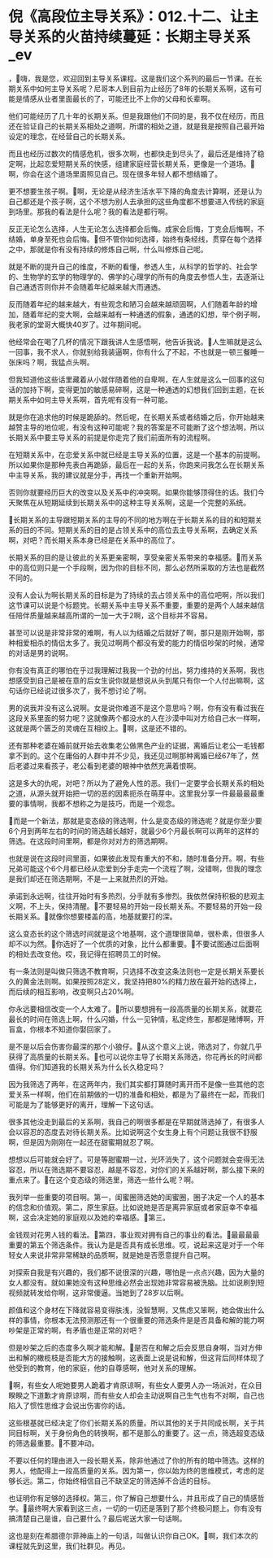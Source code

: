 # 倪《高段位主导关系》：012.十二、让主导关系的火苗持续蔓延：长期主导关系_ev

，🎼嗨，我是您，欢迎回到主导关系课程。这是我们这个系列的最后一节课。在长期关系中如何主导关系呢？尼哥本人到目前为止经历了8年的长期关系啊，这有可能是情感从业者里面最长的了，可能还比不上你的父母和长辈啊。

他们可能经历了几十年的长期关系。但是我跟他们不同的是，我不仅在经历，而且还在验证自己的长期关系相处之道啊，所谓的相处之道，就是我是按照自己最开始设定的理念，在经营自己的长期关系。

而且也经历过数次的情感危机，很多次啊，也都快走到尽头了，最后还是维持了稳定啊，比起恋爱短期关系的快感，组建家庭经营长期关系，更像是一个道场。🎼啊，你会在这个道场里面照见自己。现在很多年轻人都不想结婚了。

更不想要生孩子啊。🎼啊，无论是从经济生活水平下降的角度去计算啊，还是认为自己都还是个孩子啊，这个不想为别人去承担的这些角度都不想要进入传统的家庭到场里。那我的看法是什么呢？我的看法是都行啊。

反正无论怎么选择，人生无论怎么选择都会后悔。成家会后悔，丁克会后悔啊，不结婚，单身至死也会后悔。🎼但不管你如何选择，始终有条经线，贯穿在每个选择之中，那就是你有没有持续的修炼自己啊，什么叫修炼自己呢。

就是不断的提升自己的维度，不断的看懂，参透人生，从科学的哲学的、社会学的、生物学的玄学的物理学的、佛学的心理学的所有的角度去参悟人生，去逐渐让自己通透否则你并不会随着年纪越来越大而通透。

反而随着年纪的越来越大，有些观念和陋习会越来越顽固啊，人们随着年龄的增加，随着年纪的变大啊，会越来越有一种通透的假象，通透的幻想，举个例子啊，我老家的堂哥大概快40岁了。过年期间呢。

他经常会在喝了几杯的情况下跟我讲人生感悟啊，他告诉我说。🎼人生嘛就是这么一回事，我不求人，你就别给我装逼啊，你有什么了不起，不也就是一顿三餐睡一张床吗？啊，我猛点头啊。

但我知道他这些话里藏着从小就伴随着他的自卑啊，在人生就是这么一回事的这句话的加持下啊，变得更加的敏感易碎啊，这是一种通透的幻想我们回到主题，在长期关系中如何主导关系啊，首先呢有没有一种可能。

就是你在追求他的时候是跪舔的。然后呢，在长期关系或者结婚之后，你开始越来越赞主导的地位呢，有没有这种可能呢？我的答案是不可能断了这个想法啊，所以长期关系中要主导关系的前提是你走完了我们前面所有的流程啊。

在短期关系中，在恋爱关系中就已经是主导关系的位置，这是一个基本的前提啊。所以如果你是那种先表白再跪舔，最后在一起的关系，你跑来问我怎么在长期关系中主导关系，我的建议就是分手，再找一个重新开始啊。

否则你就要经历巨大的改变以及关系中的冲突啊。如果你能够顶得住的话。我们今天聚焦在从短期延续到长期关系中的这种主导关系啊，这是一个完整的系统。

🎼长期关系的主导跟短期关系的主导的不同的地方啊在于长期关系的目的和短期关系的目的不同。短期关系的目的是占领关系中的高位去主导关系啊，去确定关系啊，对吧？而长期关系本身已经是在关系中的高位了。

长期关系的目的是让彼此的关系更亲密啊，享受亲密关系带来的幸福感。🎼而关系中的高位则只是一个手段啊，因为你的目标不同，那么必然所采取的方法也是截然不同的。

没有人会认为啊长期关系的目标是为了持续的去占领关系中的高位吧啊，所以我们这节课可以说是个标题党。长期关系中主导关系不重要，重要的是两个人越来越信任陪伴质量越来越高所谓的一加一大于2啊，这个目标并不容易。

甚至可以说是非常非常的难啊，有人以为结婚之后就好了啊，那只是刚开始啊，那种相爱相杀的情侣太多了。我见过啊两个都没有爱的能力的情侣吵架的时候，通常的对话是男的说啊。

你有没有真正的哪怕在乎过我理解过我我一个劲的付出，努力维持的关系啊，我也想感受到自己是被在意的后女生说你就是想说从头到尾只有你一个人付出嘛啊，这句话你已经说过很多次了，我不想讨论了啊。

男的说我并没有这么说啊。女是说你难道不是这个意思吗？啊，你有没有看过我在这段关系里面的努力呢？这就像两个都没水的人在沙漠中叫对方给自己水一样啊，这就是两个匮乏的灵魂在互相绞上。🎼啊，这是还不错的。

还有那种老婆在婚前就开始去收集老公做黑色产业的证据，离婚后让老公一毛钱都拿不到的。这个在庸俗的人群中并不少见，我还见过啊那种离婚已经67年了，然后老婆过来看孩子，老公看到老婆的眼神中依然充满着恨啊。

这是多大的仇呢，对吧？所以为了避免人性的恶。我们一定要学会长期关系的相处之道，从源头就开始把一切的恶的因素扼杀在萌芽中。这里我分享一件最最最最重要的事情啊，我都不想称之为是技巧，而是一个观念。

🎼而是一个新法，那就是变态级的筛选啊，什么是变态级的筛选呢？就是你至少要6个月到两年左右的时间的筛选越长越好，就最少6个月最长啊可以两年的这样的筛选。在这段时间里啊，都是你对对方的筛选期啊。

也就是说在这段时间里面，如果彼此发现有重大的不和，随时准备分开。啊，有些兄弟可能这个6个月都已经从恋爱到分手走完一个流程了啊，没错啊，但我的理念是我们却还在筛选期啊，不是一上来就热烈的开始。

承诺到永远啊，往往开始时有多热烈，分手就有多惨烈。我依然保持积极的悲观主义啊，不上头，保持清醒。🎼不要轻易的开始一段长期关系。不要轻易的开始一段长期关系。🎼就像你想要楼盖的高，地基就要打的深。

这么变态长的这个筛选时间就是这个地基啊，这个道理很简单，很朴素，但很多人却不以为然。🎼你选好了一个优质的对象，比什么都重要。🎼不要试图通过后面啊的相处去改变他。哎，我记得在招聘员工的时候。

有一条法则是叫做只筛选不教育啊，只选择不改变这条法则也一定是长期关系要长久的黄金法则啊。如果按照28定义，我坚持把80%的精力放在最开始的选择上，而后续的相互影响，改变啊只占20%啊。

你永远要相信改变一个人太难了。🎼所以要想拥有一段高质量的长期关系，就要花最长的时间在筛选上啊，什么闪婚，什么一见钟情，私定终生，那都是赌博啊，开盲盒，你根本不知道你娶回家了。

是不是以后会伤害你最深的那个小狼仔。🎼从这个意义上说，筛选对了，你就几乎获得了高质量的长期关系。🎼也可以说你主导了长期关系筛选，你花再长的时间都值得。你们知道我的长期关系为什么长久稳定吗？

因为我筛选了两年，在这两年内，我们其实都打算随时离开而不是像一些其他的恋爱关系一样啊，他们在前期做的一切的准备和相处，都是为了最终在一起，而我们可能是为了能够更好的离开，理解一下这句话。

很多其他没走到最后的关系啊，我自己的啊很多都是在早期就筛选掉了，有很多人会以容忍的态度去对待长期关系。比如说啊这个女生身上有个问题让我很不舒服啊，但是因为刚刚在一起还在甜蜜期就忍了啊。

想想以后可能就会好了。可是等甜蜜期一过，光环消失了，这个问题就会变得无法容忍，所以在筛选期不要容忍，越是不容忍，对你们的关系越好啊，那么接下来的重点来了。🎼在这个变态级的筛选里，筛选一些什么呢？啊。

我列举一些重要的项目啊。第一，闺蜜圈筛选她的闺蜜圈，圈子决定一个人的基本的信念和价值观。第二，原生家庭。比如说她是否是离异家庭或者家庭幸不幸福啊，这会决定她的家庭观以及她的幸福感。🎼第三。

金钱观对花男人钱的看法。🎼第四，事业观对拥有自己的事业的看法。🎼最最最最重要的第五个筛选条件。我认为是是否具有成长思维。哎，说起来这是对于一个年轻女人来说非常非常稀缺的品质啊，就是她是否愿意提升自己啊。

对探索自我是有兴趣的，我们都不说很深的兴趣，哪怕是一点点兴趣，因为大量的女人都没有。就如果她没有这种思维必然会出现她非常容易被洗脑。比如说刷到短视频就转发给你啊，这非常傻逼。当她到了28岁以后啊。

颜值和这个身材在下降就容易变得肤浅，没智慧啊，又焦虑又笨啊，她会做出什么样的事情，你根本无法预测那还有一个很重要的筛选条件是是否具备和解的能力啊吵架是正常的啊，有矛盾也是正常的对吧？

但是吵架之后的态度多久啊才能和解。🎼是否在和解之后会反思自身啊，当对方伸出和解的橄榄枝是否能大方的接触啊，这表面上说是说和解，但这背后同样体现了他受到的教育，他的家庭，他的自尊感啊，他对关系的理解。

🎼啊，有些女人呢她要男人跪着才肯原谅啊，有些女人要男人办一场派对，在众目睽睽之下道歉才肯原谅啊，而有些女人却会主动说啊自己生气也有不对啊，自己也陷入了惯性思维才会说出伤害你的话。

这些根基就已经决定了你们长期关系的质量。所以其他的关于共同成长啊，关于共同目标啊，关于身份角色的转换啊，都不是那么的重要了。这一点，筛选超变态级的筛选最重要。🎼不要冲动。

不要以任何的理由进入一段长期关系，除非他通过了你的所有的暗中筛选。这样的男人，他配得上一段高质量的关系。因为第一，你以始为终的思维模式，考虑的足够长远。第二，你始终相信自己不缺坚定的筛选掉不合适的目标。

也证明你有足够的选择权。第三，你了解自己想要什么，并且形成了自己的情感哲学。🎼最终啊大家看到这三点，一切的一切还是落到了那个终极问题上。你有没有搞清楚自己是谁，自己要什么？最后呢送大家一句话啊。

这也是刻在希腊德尔菲神庙上的一句话，叫做认识你自己OK。🎼啊，我们本次的课程就先到这里，我们社群见。再见。

